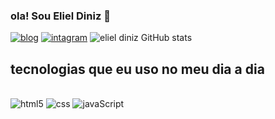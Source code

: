 ### ola! Sou Eliel Diniz 🤝

[![blog](https://img.shields.io/website-up-down-green-red/http/monip.org.svg)](https://sujeitoprogramador.com)
[![intagram](https://img.shields.io/badge/Instagram-E4405F?style=for-the-badge&logo=instagram&logoColor=white)](https://instagram.com/sujeitoprogramador.com)
![eliel diniz GitHub stats](https://github-readme-stats.vercel.app/api?username=Elieldiniz&show_icons=true&theme=radical)

## tecnologias que eu uso no meu dia a dia
<div style="display:anline_block"></br>
    <img aling="center" alt="html5" src="https://img.shields.io/badge/HTML5-E34F26?style=for-the-badge&logo=html5&logoColor=white"/>
    <img aling="center" alt="css" src="https://img.shields.io/badge/CSS3-1572B6?style=for-the-badge&logo=css3&logoColor=white"/>
    <img aling="center" alt="javaScript" src="https://img.shields.io/badge/JavaScript-323330?style=for-the-badge&logo=javascript&logoColor=F7DF1E"/>
</div>

